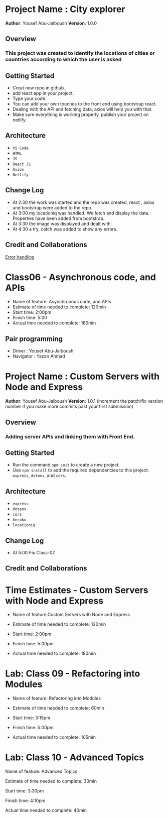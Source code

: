 # Project Name : City explorer

**Author**: Yousef Abu-Jalboush
**Version**: 1.0.0

## Overview
<!-- Provide a high level overview of what this application is and why you are building it, beyond the fact that it's an assignment for this class. (i.e. What's your problem domain?) -->
### This project was created to identify the locations of cities or countries according to which the user is asked

## Getting Started
<!-- What are the steps that a user must take in order to build this app on their own machine and get it running? -->
* Creat new repo in github.
* add react app in your project.
* Type your code.
* You can add your own touches to the front end using bootstrap react.
* Dealing with the API and fetching data, axios will help you with that.
* Make sure everything is working properly, publish your project on netlify.

## Architecture
<!-- Provide a detailed description of the application design. What technologies (languages, libraries, etc) you're using, and any other relevant design information. -->
* ```VS Code```
* ```HTML```
* ```JS```
* ```React JS```
* ```Axios```
* ```Netlify```
  
## Change Log

<!-- Use this area to document the iterative changes made to your application as each feature is successfully implemented. Use time stamps. Here's an example:

01-01-2001 4:59pm - Application now has a fully-functional express server, with a GET route for the location resource. -->

* At 2:30 the work was started and the repo was created, react , axios and bootstrap were added to the repo.
* At 3:00 my locationiq was handled. We fetch and display the data. Properties have been added from bootstrap.
* At 3:30 the image was displayed and dealt with.
* At 4:30 a try, catch was added to show any errors.

## Credit and Collaborations
<!-- Give credit (and a link) to other people or resources that helped you build this application. -->
[Error handling](https://ar.reactjs.org/blog/2017/07/26/error-handling-in-react-16.html)

# Class06 - Asynchronous code, and APIs

* Name of feature: Asynchronous code, and APIs
* Estimate of time needed to complete: 120min
* Start time: 2:00pm
* Finish time: 5:00
* Actual time needed to complete: 180min

## Pair programming

* Driver : Yousef Abu-Jalboush
* Navigator : Yazan Ahmad

# Project Name : Custom Servers with Node and Express

**Author**: Yousef Abu-Jalboush
**Version**: 1.0.1 (increment the patch/fix version number if you make more commits past your first submission)

## Overview
<!-- Provide a high level overview of what this application is and why you are building it, beyond the fact that it's an assignment for this class. (i.e. What's your problem domain?) -->

### Adding server APIs and linking them with Front End.

## Getting Started
<!-- What are the steps that a user must take in order to build this app on their own machine and get it running? -->
* Run the command `npm init` to create a new project.
* Use `npm install` to add the required dependencies to this project: `express`, `dotenv`, and `cors`.

## Architecture
<!-- Provide a detailed description of the application design. What technologies (languages, libraries, etc) you're using, and any other relevant design information. -->
* ```express```
* ```dotenv```
* ```cors```
* ```heroku```
* ```locationiq```
  
## Change Log
<!-- Use this area to document the iterative changes made to your application as each feature is successfully implemented. Use time stamps. Here's an example:

01-01-2001 4:59pm - Application now has a fully-functional express server, with a GET route for the location resource. -->
* At 5:00 Fix Class-07.

## Credit and Collaborations
<!-- Give credit (and a link) to other people or resources that helped you build this application. -->

# Time Estimates - Custom Servers with Node and Express

* Name of feature:Custom Servers with Node and Express

* Estimate of time needed to complete: 120min

* Start time: 2:00pm

* Finish time: 5:00pm

* Actual time needed to complete: 180min

# Lab: Class 09 - Refactoring into Modules

* Name of feature: Refactoring into Modules

* Estimate of time needed to complete: 60min

* Start time: 3:15pm

* Finish time: 5:00pm

* Actual time needed to complete: 105min

# Lab: Class 10 - Advanced Topics

Name of feature: Advanced Topics

Estimate of time needed to complete: 30min

Start time: 3:30pm

Finish time: 4:10pm

Actual time needed to complete: 40min
